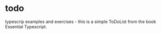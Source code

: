 # todo
typescrip examples and exercises - this is a simple ToDoList from the book Essential Typescript.
